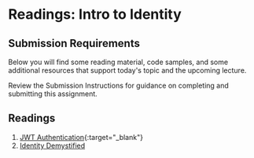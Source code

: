 # Readings: Intro to Identity

## Submission Requirements

Below you will find some reading material, code samples, and some additional resources that support today's topic and the upcoming lecture.

Review the Submission Instructions for guidance on completing and submitting this assignment.

## Readings
1. [JWT Authentication](https://medium.com/@vaibhavrb999/jwt-authentication-authorization-in-net-core-3-1-e762a7abe00a){:target="_blank"} 
1. [Identity Demystified](https://digitalmccullough.com/posts/aspnetcore-auth-system-demystified.html)